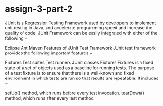 # assign-3-part-2


JUnit is a Regression Testing Framework used by developers to implement unit testing in Java, and accelerate programming speed and increase the quality of code. JUnit Framework can be easily integrated with either of the following −

Eclipse
Ant
Maven
Features of JUnit Test Framework
JUnit test framework provides the following important features −

Fixtures
Test suites
Test runners
JUnit classes
Fixtures
Fixtures is a fixed state of a set of objects used as a baseline for running tests. The purpose of a test fixture is to ensure that there is a well-known and fixed environment in which tests are run so that results are repeatable. It includes −

setUp() method, which runs before every test invocation.
tearDown() method, which runs after every test method.
